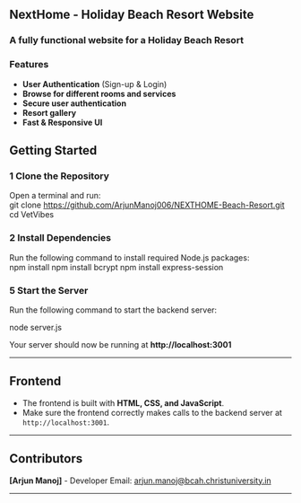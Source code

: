 ## **NextHome - Holiday Beach Resort Website**   
### **A fully functional website for a Holiday Beach Resort**  
### **Features**  
- **User Authentication** (Sign-up & Login)  
- **Browse for different rooms and services**  
- **Secure user authentication**  
- **Resort gallery**  
- **Fast & Responsive UI**
## **Getting Started**  
### **1️ Clone the Repository**  
Open a terminal and run:  
git clone https://github.com/ArjunManoj006/NEXTHOME-Beach-Resort.git
cd VetVibes
### **2️ Install Dependencies**  
Run the following command to install required Node.js packages:  
npm install
npm install bcrypt
npm install express-session
### **5️ Start the Server**  
Run the following command to start the backend server:  

node server.js

Your server should now be running at **http://localhost:3001**  

---
## **Frontend**  
- The frontend is built with **HTML, CSS, and JavaScript**.  
- Make sure the frontend correctly makes calls to the backend server at `http://localhost:3001`.

---

## **Contributors**  
**[Arjun Manoj]** - Developer
Email: arjun.manoj@bcah.christuniversity.in  

---
